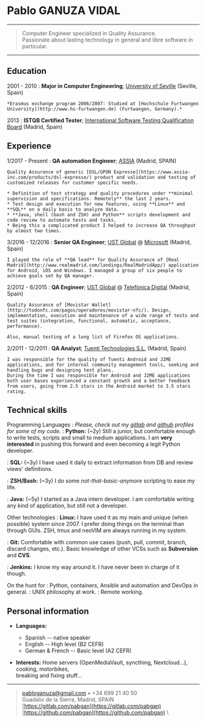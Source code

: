 Pablo GANUZA VIDAL
==================

----

> Computer Engineer specialized in Quality Assurance.\
> Passionate about lasting technology in general and libre software in particular.

----

Education
---------

2001 - 2010
:	**Major in Computer Engineering**; [University of Seville](https://www.informatica.us.es/) (Seville, Spain)

	*Erasmus exchange program 2006/2007: Studied at [Hochschule Furtwangen University](http://www.hs-furtwangen.de) (Furtwangen, Germany).*

2013
:	**ISTQB Certified Tester**; [International Software Testing Qualification Board](http://www.istqb.org/) (Madrid, Spain)

Experience
----------

1/2017 - Present 
:	**QA automation Engineer**; [ASSIA](https://www.assia-inc.com) (Madrid, SPAIN)

	Quality Assurance of generic [DSL/GPON Expresse](https://www.assia-inc.com/products/dsl-expresse/) product and validation and testing of customized releases for customer specific needs.

	* Definition of test strategy and quality procedures under **minimal supervision and specifications. Remotely** the last 2 years.
	* Test design and execution for new features, using **Linux** and **SQL** on a daily basis to analyze data.
	* **Java, shell (bash and ZSH) and Python** scripts development and code review to automate tests and tasks.
	* Being this a complicated product I helped to increase QA throughput by almost two times.

3/2016 - 12/2016
:	**Senior QA Engineer**; [UST Global](https://www.linkedin.com/company/ustglobal) @ [Microsoft](http://www.microsoft.com) (Madrid, Spain)

	I played the role of **QA lead** for Quality Assurance of [Real Madrid](http://www.realmadrid.com/landings/RealMadridApp/) application for Android, iOS and Windows. I managed a group of six people to achieve goals set by QA manager.


2/2012 - 6/2015
:	**QA Engineer**; [UST Global](http://www.linkedin.com/company/ustglobal) @ [Telefónica Digital](http://www.tid.es) (Madrid, Spain)

	Quality Assurance of [Movistar Wallet](http://todonfc.com/pagos/operadores/movistar-nfc/). Design, implementation, execution and maintenance of a wide range of tests and test suites (integration, functional, automatic, acceptance, performance).

	Also, manual testing of a long list of Firefox OS applications.

2/2011 - 12/2011
:	**QA Analyst**; [Tuenti Technologies S.L.](https://www.tuenti.es) (Madrid, Spain)

	I was responsible for the quality of Tuenti Android and J2ME applications, and for internal community management tools, seeking and handling bugs and designing test plans.  
	During the time I was responsible for Android and J2ME applications both user bases experienced a constant growth and a better feedback from users, going from 2.5 stars in the Android market to 3.5 stars rating.


Technical skills
----------------

Programming Languages
:	_Please, check out my [gitlab](https://gitlab.com/pabgan) and [github](https://github.com/pabgan) profiles for some of my code._
:	**Python:** (~2y) Still a junior, but comfortable enough to write tests, scripts and small to medium applications. I am **very interested** in pushing this forward and even becoming a legit Python developer.

:	**SQL:** (~3y) I have used it daily to extract information from DB and review views' definitions.

:	**ZSH/Bash:** (~3y) I do some _not-that-basic-anymore_ scripting to ease my life.

:	**Java:** (~5y) I started as a Java intern developer. I am comfortable writing any kind of application, but still not a developer.


Other technologies
:	**Linux:** I have used it as my main and unique (when possible) system since 2007. I prefer doing things on the terminal than through GUIs. ZSH, tmux and neoVIM are always running in my system.
   
:	**Git:** Comfortable with common use cases (push, pull, commit, branch, discard changes, etc.). Basic knowledge of other VCSs such as **Subversion** and **CVS**.

:	**Jenkins:** I know my way around it. I have never been in charge of it though.


On the hunt for
:	Python, containers, Ansible and automation and DevOps in general.
:	UNIX philosophy at work.
:	Remote working.


Personal information
-----------------

* **Languages:**

	* Spanish         --  native speaker
	* English         --  High level (B2 CEFR)
	* German & French --  Basic level (A2 CEFR)

* **Interests:** Home servers (OpenMediaVault, syncthing, Nextcloud...), cooking, motorbikes,\
		breaking and fixing stuff...

----

> <pabloganuza@gmail.com> • +34 699 21 40 50 \
>  Guadalix de la Sierra, Madrid, SPAIN \
> [https://gitlab.com/pabgan](https://gitlab.com/pabgan) \
> [https://github.com/pabgan](https://github.com/pabgan) \
